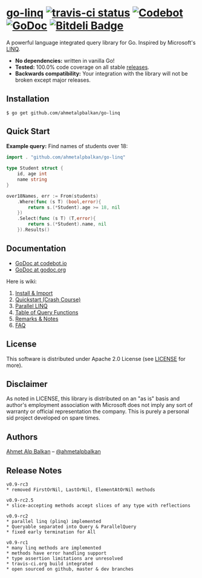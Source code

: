 # [go-linq][home] [![travis-ci status](https://api.travis-ci.org/ahmetalpbalkan/go-linq.png)](https://travis-ci.org/ahmetalpbalkan/go-linq)  [![Codebot](https://codebot.io/badge/github.com/ahmetalpbalkan/go-linq.png)](http://codebot.io/doc/pkg/github.com/ahmetalpbalkan/go-linq "Codebot") [![GoDoc](https://godoc.org/github.com/ahmetalpbalkan/go-linq?status.png)](https://godoc.org/github.com/ahmetalpbalkan/go-linq) [![Bitdeli Badge](https://d2weczhvl823v0.cloudfront.net/ahmetalpbalkan/go-linq/trend.png)](https://bitdeli.com/free "Bitdeli Badge")

[home]: http://ahmetalpbalkan.github.io/go-linq/

A powerful language integrated query library for Go. Inspired by Microsoft's
[LINQ](http://msdn.microsoft.com/en-us/library/bb397926.aspx).

* **No dependencies:** written in vanilla Go!
* **Tested:** 100.0% code coverage on all stable [releases](https://github.com/ahmetalpbalkan/go-linq/releases).
* **Backwards compatibility:** Your integration with the library will not be broken
  except major releases.

## Installation

    $ go get github.com/ahmetalpbalkan/go-linq

## Quick Start

**Example query:** Find names of students over 18:

```go
import . "github.com/ahmetalpbalkan/go-linq"
	
type Student struct {
    id, age int
    name string
}

over18Names, err := From(students)
	.Where(func (s T) (bool,error){
		return s.(*Student).age >= 18, nil
	})
	.Select(func (s T) (T,error){
		return s.(*Student).name, nil
	}).Results()
```

## Documentation

* [GoDoc at codebot.io](http://codebot.io/doc/pkg/github.com/ahmetalpbalkan/go-linq)
* [GoDoc at godoc.org](http://godoc.org/github.com/ahmetalpbalkan/go-linq)

Here is wiki:

1. [Install & Import](https://github.com/ahmetalpbalkan/go-linq/wiki/Install-&-Import)
2. [Quickstart (Crash Course)](https://github.com/ahmetalpbalkan/go-linq/wiki/Quickstart)
3. [Parallel LINQ][plinq]
4. [Table of Query Functions](https://github.com/ahmetalpbalkan/go-linq/wiki/Query-Functions)
5. [Remarks & Notes](https://github.com/ahmetalpbalkan/go-linq/wiki/Remarks-%26-notes)
6. [FAQ](https://github.com/ahmetalpbalkan/go-linq/wiki/FAQ)

[plinq]: https://github.com/ahmetalpbalkan/go-linq/wiki/Parallel-LINQ-(PLINQ)

## License

This software is distributed under Apache 2.0 License (see [LICENSE](LICENSE)
for more).

## Disclaimer

As noted in LICENSE, this library is distributed on an "as is" basis and
author's employment association with Microsoft does not imply any sort of
warranty or official representation the company. This is purely a personal sid
project developed on spare times.

## Authors

[Ahmet Alp Balkan](http://ahmetalpbalkan.com) – [@ahmetalpbalkan](https://twitter.com/ahmetalpbalkan)

## Release Notes

~~~
v0.9-rc3
* removed FirstOrNil, LastOrNil, ElementAtOrNil methods 

v0.9-rc2.5
* slice-accepting methods accept slices of any type with reflections

v0.9-rc2
* parallel linq (plinq) implemented
* Queryable separated into Query & ParallelQuery
* fixed early termination for All

v0.9-rc1
* many linq methods are implemented
* methods have error handling support
* type assertion limitations are unresolved
* travis-ci.org build integrated
* open sourced on github, master & dev branches
~~~
